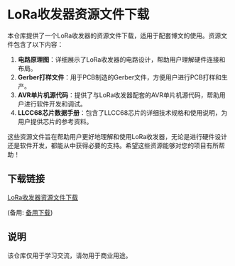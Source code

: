 # LoRa收发器资源文件下载

本仓库提供了一个LoRa收发器的资源文件下载，适用于配套博文的使用。资源文件包含了以下内容：

1. **电路原理图**：详细展示了LoRa收发器的电路设计，帮助用户理解硬件连接和布局。
2. **Gerber打样文件**：用于PCB制造的Gerber文件，方便用户进行PCB打样和生产。
3. **AVR单片机源代码**：提供了与LoRa收发器配套的AVR单片机源代码，帮助用户进行软件开发和调试。
4. **LLCC68芯片数据手册**：包含了LLCC68芯片的详细技术规格和使用说明，为用户提供芯片的参考资料。

这些资源文件旨在帮助用户更好地理解和使用LoRa收发器，无论是进行硬件设计还是软件开发，都能从中获得必要的支持。希望这些资源能够对您的项目有所帮助！

## 下载链接
[LoRa收发器资源文件下载](https://pan.quark.cn/s/43ff818c9046) 

(备用: [备用下载](https://pan.baidu.com/s/1l-iMyv7OtMRSL5sTdd9E7g?pwd=1234))

## 说明

该仓库仅用于学习交流，请勿用于商业用途。
